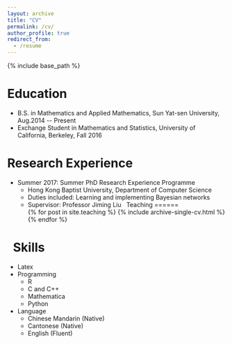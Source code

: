 ```yaml
---
layout: archive
title: "CV"
permalink: /cv/
author_profile: true
redirect_from:
  - /resume
---
```


{% include base_path %}

Education
======
* B.S. in Mathematics and Applied Mathematics, Sun Yat-sen University, Aug.2014 -- Present
* Exchange Student in Mathematics and Statistics, University of California, Berkeley, Fall 2016


Research Experience
======
* Summer 2017: Summer PhD Research Experience Programme
  * Hong Kong Baptist University, Department of Computer Science
  * Duties included: Learning and implementing Bayesian networks
  * Supervisor: Professor Jiming Liu
  
Teaching
======
   <ul>{% for post in site.teaching %}
      {% include archive-single-cv.html %}
   {% endfor %}</ul>
  
Skills
======
* Latex
* Programming
  * R
  * C and C++
  * Mathematica
  * Python
* Language
  * Chinese Mandarin (Native)
  * Cantonese (Native)
  * English (Fluent)

<!--
Publications
======
  <ul>{% for post in site.publications %}
    {% include archive-single-cv.html %}
  {% endfor %}</ul>
-->
<!--
Talks
======
  <ul>{% for post in site.talks %}
    {% include archive-single-talk-cv.html %}
  {% endfor %}</ul>
  -->
  

  
